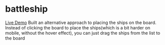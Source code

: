 # battleship
<a href="https://battleship-dnd.onrender.com/">Live Demo</a>
Built an alternative approach to placing the ships on the board.<br>
Instead of clicking the board to place the ships(which is a bit harder on mobile, without the hover effect), you can just drag the ships from the list to the board
